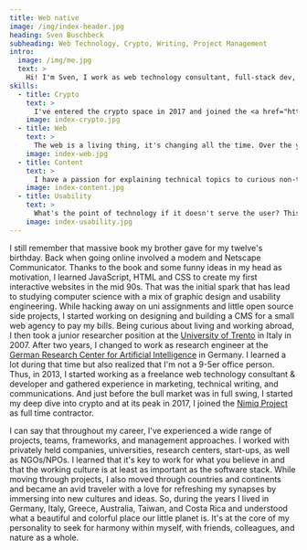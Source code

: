 ```yaml
---
title: Web native
image: /img/index-header.jpg
heading: Sven Buschbeck
subheading: Web Technology, Crypto, Writing, Project Management
intro:
  image: /img/me.jpg
  text: >
    Hi! I'm Sven, I work as web technology consultant, full-stack dev, (technical) writer, and crypto evangelist. I love applied technologies and believe in the power Open Source.
skills:
  - title: Crypto
    text: >
      I've entered the crypto space in 2017 and joined the <a href="https://nimiq.com" target="_blank">Nimiq</a> project the same year. I was working on front-end parts (e.g. <a href="https://fastspot.io/ target="_blank">fastspot.io</a>, <a href="https://www.nimiq.com/staking-calculator/" target="_blank">staking calculator</a>) and content creation until mid-2022. During these years I've seen the good and bad of crypto. But still, I can see big potential it has in bringing our society forward (private transacitons, sound money, DAOs, implications of immutability and trustlessness). And the tech (L1 and L2, ZKPs, side chains, encryption, ...) is just really fascinating. The challenge simply is: Let's make the useful usable!
    image: index-crypto.jpg
  - title: Web
    text: >
      The web is a living thing, it's changing all the time. Over the years, I've used  many frameworks, languages, and meta-languages. I've basically grown up with web-development and feel at home on the web. The foundation for each project is a good idea and a powerful framework in combination with top usability/UX and clear/extensible code and infrastructure. I'm a big fan of Vue.js with Typescript, HTML/Pug, Sass/Stylus. I'm more and more dabbling my feet in Web3, bringing crypto and the web together.
    image: index-web.jpg
  - title: Content
    text: >
      I have a passion for explaining technical topics to curious non-technical people. Over the years, this has driven me to develop my communication and writing skills. I enjoy writing blog posts, leading workshops, and understanding and explaining technology in one-on-one sessions.
    image: index-content.jpg
  - title: Usability
    text: >
      What's the point of technology if it doesn't serve the user? This question has been my guiding principle and way of thinking since university. It is the driving force behind finding the optimal trade-off between features, security, performance on the one hand and usability on the other.
    image: index-usability.jpg
---
```

I still remember that massive book my brother gave for my twelve's birthday. Back when going online involved a modem and Netscape Communicator. Thanks to the book and some funny ideas in my head as motivation, I learned JavaScript, HTML and CSS to create my first interactive websites in the mid 90s. That was the initial spark that has lead to studying computer science with a mix of graphic design and usability engineering. While hacking away on uni assignments and little open source side projects, I started working on designing and building a CMS for a small web agency to pay my bills. Being curious about living and working abroad, I then took a junior researcher position at the [University of Trento](unitn.it/en) in Italy in 2007. After two years, I changed to work as research engineer at the [German Research Center for Artificial Intelligence](https://dfki.de/en/web) in Germany. I learned a lot during that time but also realized that I'm not a 9-5er office person. Thus, in 2013, I started working as a freelance web technology consultant &amp; developer and gathered experience in marketing, technical writing, and communications. And just before the bull market was in full swing, I started my deep dive into crypto and at its peak in 2017, I joined the [Nimiq Project](https://nimiq.com) as full time contractor. 

I can say that throughout my career, I've experienced a wide range of projects, teams, frameworks, and  management approaches. I worked with privately held companies, universities, research centers, start-ups, as well as NGOs/NPOs. I learned that it's key to work for what you believe in and that the working culture is at least as important as the software stack. While moving through projects, I also moved through countries and continents and became an avid traveler with a love for refreshing my synapses by immersing into new cultures and ideas. So, during the years I lived in Germany, Italy, Greece, Australia, Taiwan, and Costa Rica and understood what a beautiful and colorful place our little planet is. It's at the core of my personality to seek for harmony within myself, with friends, colleagues, and nature as a whole.
